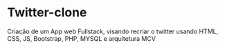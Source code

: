 # Twitter-clone
Criação de um App web Fullstack, visando recriar o twitter usando HTML, CSS, JS, Bootstrap, PHP, MYSQL e arquitetura MCV
